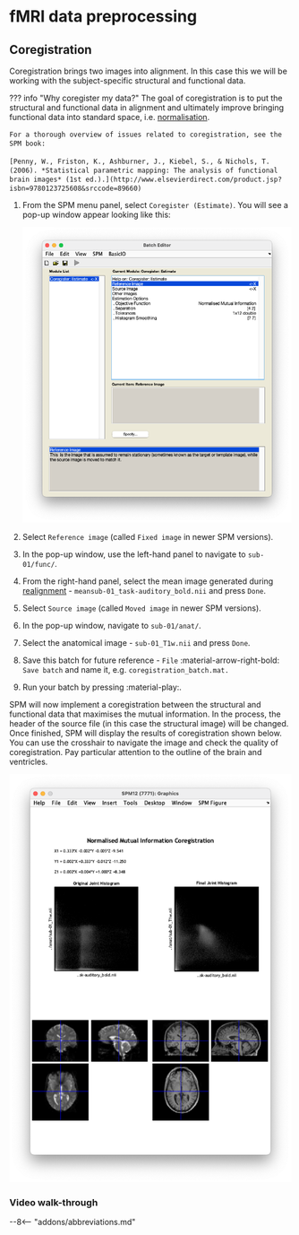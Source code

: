 # fMRI data preprocessing

## Coregistration

Coregistration brings two images into alignment. In this case this we will be working with the subject-specific structural and functional data. 

??? info "Why coregister my data?" 
    The goal of coregistration is to put the structural and functional data in alignment and ultimately improve bringing functional data into standard space, i.e. [normalisation](./normalisation.md). 

    For a thorough overview of issues related to coregistration, see the SPM book:

    [Penny, W., Friston, K., Ashburner, J., Kiebel, S., & Nichols, T. (2006). *Statistical parametric mapping: The analysis of functional brain images* (1st ed.).](http://www.elsevierdirect.com/product.jsp?isbn=9780123725608&srccode=89660)

1. From the SPM menu panel, select `Coregister (Estimate)`. You will see a pop-up window appear looking like this:

    ![](../../../../assets/figures/coregistration_batch.png)

2. Select `Reference image` (called `Fixed image` in newer SPM versions). 
3. In the pop-up window, use the left-hand panel to navigate to `sub-01/func/`. 
4. From the right-hand panel, select the mean image generated during [realignment](./realignment.md) - `meansub-01_task-auditory_bold.nii` and press `Done`.
5. Select `Source image` (called `Moved image` in newer SPM versions).
6. In the pop-up window, navigate to `sub-01/anat/`. 
7. Select the anatomical image - `sub-01_T1w.nii` and press `Done`.
8. Save this batch for future reference - `File` :material-arrow-right-bold: `Save batch` and name it, e.g. `coregistration_batch.mat.`
9. Run your batch by pressing :material-play:.

SPM will now implement a coregistration between the structural and functional data that maximises the mutual information. In the process, the header of the source file (in this case the structural image) will be changed. Once finished, SPM will display the results of coregistration shown below. You can use the crosshair to navigate the image and check the quality of coregistration. Pay particular attention to the outline of the brain and ventricles.

![](../../../../assets/figures/coregistration_plot.png)


### Video walk-through

--8<-- "addons/abbreviations.md"